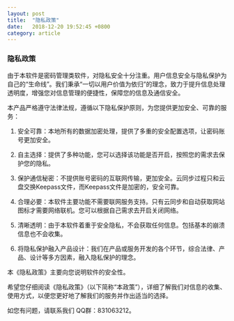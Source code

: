 ```yaml
---
layout: post
title:  "隐私政策"
date:   2018-12-20 19:52:45 +0800
category: article
---
```


### 隐私政策

由于本软件是密码管理类软件，对隐私安全十分注重。用户信息安全与隐私保护为自己的“生命线”。我们秉承“一切以用户价值为依归”的理念，致力于提升信息处理透明度，增强您对信息管理的便捷性，保障您的信息及通信安全。

<!--more-->

本产品严格遵守法律法规，遵循以下隐私保护原则，为您提供更加安全、可靠的服务：

1. 安全可靠：本地所有的数据加密处理，提供了多重的安全配置选项，让密码账号更加安全。

2. 自主选择：提供了多种功能，您可以选择该功能是否开启，按照您的需求去保护您的隐私。

3. 保护通信秘密：不提供账号密码的互联网传输，更加安全。云同步过程只和云盘交换Keepass文件，而Keepass文件是加密的，安全可靠。

4. 合理必要：本软件主要功能不需要联网服务支持。只有云同步和自动获取网站图标才需要网络联机。您可以根据自己需求去开启关闭网络。

5. 清晰透明：由于本软件着重于安全隐私，不会获取任何信息。包括基本的崩溃信息也不会收集。

6. 将隐私保护融入产品设计：我们在产品或服务开发的各个环节，综合法律、产品、设计等多方因素，融入隐私保护的理念。

本《隐私政策》主要向您说明软件的安全性。

希望您仔细阅读《隐私政策》（以下简称“本政策”），详细了解我们对信息的收集、使用方式，以便您更好地了解我们的服务并作出适当的选择。

如您有问题，请联系我们 QQ群：831063212。